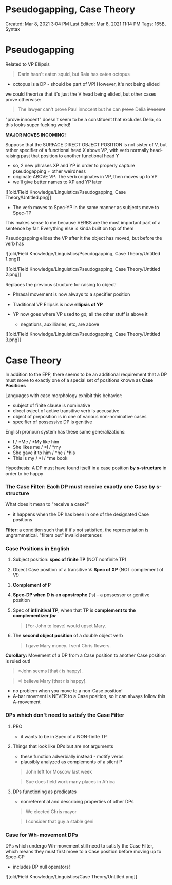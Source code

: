 # Pseudogapping, Case Theory

Created: Mar 8, 2021 3:04 PM
Last Edited: Mar 8, 2021 11:14 PM
Tags: 165B, Syntax

# Pseudogapping

Related to VP Ellipsis

> Darin hasn't eaten squid, but Raia has ~~eaten~~ octopus

- octopus is a DP - should be part of VP! However, it's not being elided

we could theorize that it's just the V head being elided, but other cases prove otherwise:

> The lawyer can't prove Paul innocent but he can ~~prove~~ Delia ~~innocent~~

"prove innocent" doesn't seem to be a constituent that excludes Delia, so this looks super fucking weird!

**MAJOR MOVES INCOMING!**

Suppose that the SURFACE DIRECT OBJECT POSITION is not sister of V, but rather specifier of a functional head X above VP, with verb normally head-raising past that position to another functional head Y

- so, 2 new phrases XP and YP in order to properly capture pseudogapping + other weirdness
- originate ABOVE VP. The verb originates in VP, then moves up to YP
- we'll give better names to XP and YP later

![[old/Field Knowledge/Linguistics/Pseudogapping, Case Theory/Untitled.png]]

- The verb moves to Spec-YP in the same manner as subjects move to Spec-TP

This makes sense to me because VERBS are the most important part of a sentence by far. Everything else is kinda built on top of them

Pseudogapping elides the VP after it the object has moved, but before the verb has

![[old/Field Knowledge/Linguistics/Pseudogapping, Case Theory/Untitled 1.png]]

![[old/Field Knowledge/Linguistics/Pseudogapping, Case Theory/Untitled 2.png]]

Replaces the previous structure for raising to object!

- Phrasal movement is now always to a specifier position

- Traditional VP Ellipsis is now **ellipsis of YP**
- YP now goes where VP used to go, all the other stuff is above it
    - negations, auxilliaries, etc, are above

![[old/Field Knowledge/Linguistics/Pseudogapping, Case Theory/Untitled 3.png]]

# Case Theory

In addition to the EPP, there seems to be an additional requirement that a DP must move to exactly one of a special set of positions known as **Case Positions**

Languages with case morphology exhibit this behavior:

- subject of finite clause is nominative
- direct ovject of active transitive verb is accusative
- object of preposition is in one of various non-nominative cases
- specifier of possessive DP is genitive

English pronoun system has these same generalizations:

- I / *Me / *My like him
- She likes me / *I / *my
- She gave it to him / *he / *his
- This is my / *I / *me book

Hypothesis:
A DP must have found itself in a case position **by s-structure** in order to be happy

### The Case Filter: Each DP must receive exactly one Case by s-structure

What does it mean to "receive a case?"

- it happens when the DP has been in one of the designated Case positions

**Filter**: a condition such that if it's not satisfied, the representation is ungrammatical. "filters out" invalid sentences

### Case Positions in English

1. Subject position: **spec of finite TP** (NOT nonfinite TP)
2. Object Case position of a transitive V: **Spec of XP** (NOT complement of V!)
3. **Complement of P**
4. **Spec-DP when D is an apostrophe** ('s) - a possessor or genitive position
5. Spec of **infinitival TP**, when that TP is **complement to the complementizer *for***

    > [For John to leave] would upset Mary.

6. The **second object position** of a double object verb

    > I gave Mary money.         I sent Chris flowers.

**Corollary:** Movement of a DP from a Case position to another Case position is ruled out!

> *John seems [that *t* is happy].

> *I believe Mary [that *t* is happy].

- no problem when you move to a non-Case position!
- A-bar movment is NEVER to a Case position, so it can always follow this A-movement

### DPs which don't need to satisfy the Case Filter

1. PRO
    - it wants to be in Spec of a NON-finite TP
2. Things that look like DPs but are not arguments
    - these function adverbially instead - motify verbs
    - plausibly analyzed as complements of a silent P

    > John left for Moscow last week

    > Sue does field work many places in Africa

3. DPs functioning as predicates
    - nonreferential and describing properties of other DPs

    > We elected Chris mayor

    > I consider that guy a stable geni

### Case for Wh-movement DPs

DPs which undergo Wh-movement still need to satisfy the Case Filter, which means they must first move to a Case position before moving up to Spec-CP

- includes DP null operators!

![[old/Field Knowledge/Linguistics/Case Theory/Untitled.png]]